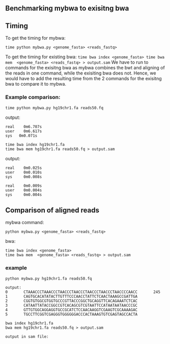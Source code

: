 ## Benchmarking mybwa to exisitng bwa 

## Timing 
To get the timing for mybwa: 
```
time python mybwa.py <genome_fasta> <reads_fastq>
```
To get the timing for existing bwa: 
``
time bwa index <genome_fasta>
time bwa mem  <genome_fasta> <reads_fastq> > output.sam
``
We have to run to commands for the exisitng bwa as mybwa combines the bwt and aligning of the reads in one command, while the exisiting bwa does not. Hence, we would have to add the resulting time from the 2 commands for the exisitng bwa to compare it to mybwa.

### Example comparison: 
```
time python mybwa.py hg19chr1.fa reads50.fq
```
output: 
```
real    0m6.707s
user    0m6.617s
sys   0m0.071s
```
```
time bwa index hg19chr1.fa
time bwa mem hg19chr1.fa reads50.fq > output.sam
```
output: 
```
real    0m0.025s
user    0m0.010s
sys     0m0.008s

real    0m0.009s
user    0m0.004s
sys     0m0.004s
```
## Comparison of aligned reads
mybwa command: 
```
python mybwa.py <genome_fasta> <reads_fastq>
```
bwa: 
```
time bwa index <genome_fasta>
time bwa mem  <genome_fasta> <reads_fastq> > output.sam
```

### example 
```
python mybwa.py hg19chr1.fa reads50.fq

output: 
0       CTAAACCCTAAACCCTAACCCTAACCCTAACCCTAACCCTAACCCCAACC       245
1       CAGTGCACATATACTTGTTTCCCAACCTATTCTCAACTAAAGCCGATTGA
2       CGGTGTGGCGTGGTGCCCGTTACCCGGCTGCAGGTTCACAGAAATCTCAC
3       CATAATTATACCGGCCGTCACAGCGTCGTAATTCCATAATAATAACCCGC
4       GTTGTGGCAGGAGGTGCCGCATCTCCAACAAGGTCGAAGTCGCAAAAGAC
5       TGCCTTCGGTCGAGGGTGGGGGGACCCACTAAAGTGTCGAGTAGCCACTA

```
```
bwa index hg19chr1.fa
bwa mem hg19chr1.fa reads50.fq > output.sam

output in sam file: 

```






